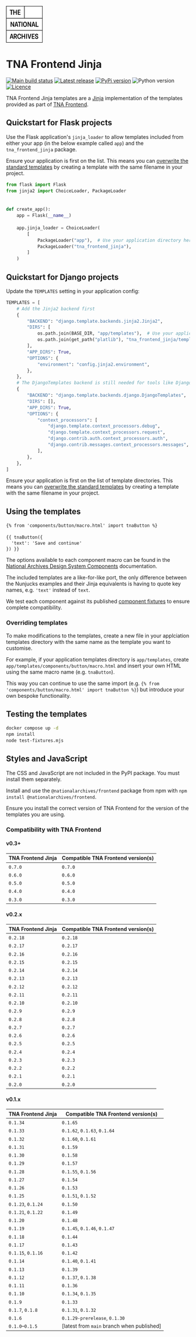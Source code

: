 <img src="https://raw.githubusercontent.com/nationalarchives/tna-frontend/main/src/nationalarchives/assets/images/tna-square-logo.svg" alt="The National Archives logo" title="The National Archives" width="100" />

# TNA Frontend Jinja

[![Main build status](https://img.shields.io/github/actions/workflow/status/nationalarchives/tna-frontend-jinja/ci.yml?style=flat-square&event=push&branch=main)](https://github.com/nationalarchives/tna-frontend-jinja/actions/workflows/ci.yml?query=branch%3Amain)
[![Latest release](https://img.shields.io/github/v/release/nationalarchives/tna-frontend-jinja?style=flat-square&logo=github&logoColor=white&sort=semver)](https://github.com/nationalarchives/tna-frontend-jinja/releases)
[![PyPi version](https://img.shields.io/pypi/v/tna-frontend-jinja?style=flat-square&logo=pypi&logoColor=white)](https://pypi.org/project/tna-frontend-jinja/)
![Python version](https://img.shields.io/pypi/pyversions/tna-frontend-jinja?style=flat-square&logo=python&logoColor=white)
[![Licence](https://img.shields.io/github/license/nationalarchives/tna-frontend-jinja?style=flat-square)](https://github.com/nationalarchives/tna-frontend-jinja/blob/main/LICENCE)

TNA Frontend Jinja templates are a [Jinja](https://jinja.palletsprojects.com/en/3.1.x/) implementation of the templates provided as part of [TNA Frontend](https://github.com/nationalarchives/tna-frontend).

## Quickstart for Flask projects

Use the Flask application's `jinja_loader` to allow templates included from either your app (in the below example called `app`) and the `tna_frontend_jinja` package.

Ensure your application is first on the list. This means you can [overwrite the standard templates](#overriding-templates) by creating a template with the same filename in your project.

```py
from flask import Flask
from jinja2 import ChoiceLoader, PackageLoader


def create_app():
    app = Flask(__name__)

    app.jinja_loader = ChoiceLoader(
        [
            PackageLoader("app"),  # Use your application directory here
            PackageLoader("tna_frontend_jinja"),
        ]
    )
```

## Quickstart for Django projects

Update the `TEMPLATES` setting in your application config:

```py
TEMPLATES = [
    # Add the Jinja2 backend first
    {
        "BACKEND": "django.template.backends.jinja2.Jinja2",
        "DIRS": [
            os.path.join(BASE_DIR, "app/templates"),  # Use your application directory here
            os.path.join(get_path("platlib"), "tna_frontend_jinja/templates"),
        ],
        "APP_DIRS": True,
        "OPTIONS": {
            "environment": "config.jinja2.environment",
        },
    },
    # The DjangoTemplates backend is still needed for tools like Django admin and the debug toolbar
    {
        "BACKEND": "django.template.backends.django.DjangoTemplates",
        "DIRS": [],
        "APP_DIRS": True,
        "OPTIONS": {
            "context_processors": [
                "django.template.context_processors.debug",
                "django.template.context_processors.request",
                "django.contrib.auth.context_processors.auth",
                "django.contrib.messages.context_processors.messages",
            ],
        },
    },
]
```

Ensure your application is first on the list of template directories. This means you can [overwrite the standard templates](#overriding-templates) by creating a template with the same filename in your project.

## Using the templates

```jinja
{% from 'components/button/macro.html' import tnaButton %}

{{ tnaButton({
  'text': 'Save and continue'
}) }}
```

The options available to each component macro can be found in the [National Archives Design System Components](https://nationalarchives.github.io/design-system/components/) documentation.

The included templates are a like-for-like port, the only difference between the Nunjucks examples and their Jinja equivalents is having to quote key names, e.g. `'text'` instead of `text`.

We test each component against its published [component fixtures](https://github.com/nationalarchives/tna-frontend/blob/main/src/nationalarchives/components/button/fixtures.json) to ensure complete compatibility.

### Overriding templates

To make modifications to the templates, create a new file in your applciation templates directory with the same name as the template you want to customise.

For example, if your application templates directory is `app/templates`, create `app/templates/components/button/macro.html` and insert your own HTML using the same macro name (e.g. `tnaButton`).

This way you can continue to use the same import (e.g. `{% from 'components/button/macro.html' import tnaButton %}`) but introduce your own bespoke functionality.

## Testing the templates

```sh
docker compose up -d
npm install
node test-fixtures.mjs
```

## Styles and JavaScript

The CSS and JavaScript are not included in the PyPI package. You must install them separately.

Install and use the `@nationalarchives/frontend` package from npm with `npm install @nationalarchives/frontend`.

Ensure you install the correct version of TNA Frontend for the version of the templates you are using.

### Compatibility with TNA Frontend

#### v0.3+

| TNA Frontend Jinja | Compatible TNA Frontend version(s) |
| ------------------ | ---------------------------------- |
| `0.7.0`            | `0.7.0`                            |
| `0.6.0`            | `0.6.0`                            |
| `0.5.0`            | `0.5.0`                            |
| `0.4.0`            | `0.4.0`                            |
| `0.3.0`            | `0.3.0`                            |

#### v0.2.x

| TNA Frontend Jinja | Compatible TNA Frontend version(s) |
| ------------------ | ---------------------------------- |
| `0.2.18`           | `0.2.18`                           |
| `0.2.17`           | `0.2.17`                           |
| `0.2.16`           | `0.2.16`                           |
| `0.2.15`           | `0.2.15`                           |
| `0.2.14`           | `0.2.14`                           |
| `0.2.13`           | `0.2.13`                           |
| `0.2.12`           | `0.2.12`                           |
| `0.2.11`           | `0.2.11`                           |
| `0.2.10`           | `0.2.10`                           |
| `0.2.9`            | `0.2.9`                            |
| `0.2.8`            | `0.2.8`                            |
| `0.2.7`            | `0.2.7`                            |
| `0.2.6`            | `0.2.6`                            |
| `0.2.5`            | `0.2.5`                            |
| `0.2.4`            | `0.2.4`                            |
| `0.2.3`            | `0.2.3`                            |
| `0.2.2`            | `0.2.2`                            |
| `0.2.1`            | `0.2.1`                            |
| `0.2.0`            | `0.2.0`                            |

#### v0.1.x

| TNA Frontend Jinja    | Compatible TNA Frontend version(s)         |
| --------------------- | ------------------------------------------ |
| `0.1.34`              | `0.1.65`                                   |
| `0.1.33`              | `0.1.62`, `0.1.63`, `0.1.64`               |
| `0.1.32`              | `0.1.60`, `0.1.61`                         |
| `0.1.31`              | `0.1.59`                                   |
| `0.1.30`              | `0.1.58`                                   |
| `0.1.29`              | `0.1.57`                                   |
| `0.1.28`              | `0.1.55`, `0.1.56`                         |
| `0.1.27`              | `0.1.54`                                   |
| `0.1.26`              | `0.1.53`                                   |
| `0.1.25`              | `0.1.51`, `0.1.52`                         |
| `0.1.23`, `0.1.24`    | `0.1.50`                                   |
| `0.1.21`, `0.1.22`    | `0.1.49`                                   |
| `0.1.20`              | `0.1.48`                                   |
| `0.1.19`              | `0.1.45`, `0.1.46`, `0.1.47`               |
| `0.1.18`              | `0.1.44`                                   |
| `0.1.17`              | `0.1.43`                                   |
| `0.1.15`, `0.1.16`    | `0.1.42`                                   |
| `0.1.14`              | `0.1.40`, `0.1.41`                         |
| `0.1.13`              | `0.1.39`                                   |
| `0.1.12`              | `0.1.37`, `0.1.38`                         |
| `0.1.11`              | `0.1.36`                                   |
| `0.1.10`              | `0.1.34`, `0.1.35`                         |
| `0.1.9`               | `0.1.33`                                   |
| `0.1.7`, `0.1.8`      | `0.1.31`, `0.1.32`                         |
| `0.1.6`               | `0.1.29-prerelease`, `0.1.30`              |
| `0.1.0`&ndash;`0.1.5` | [latest from `main` branch when published] |
